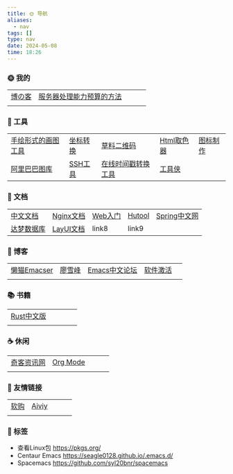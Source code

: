 ```yaml
---
title: 🌞 导航
aliases: 
  - nav
tags: []
type: nav
date: 2024-05-08
time: 18:26
---
```

    
### 🌞 我的

|       |       |       |       |       |
|-------|-------|-------|-------|-------|
| [博の客](https://kylinBachelor.github.io) | [服务器处理能力预算的方法](https://www.cnblogs.com/ngd-mzl/p/16903919.html) |  |  |  |
|  |  |  |  |   |


### 🔨 工具

|       |       |       |       |       |
|-------|-------|-------|-------|-------|
| [手绘形式的画图工具](https://excalidraw.com/) | [坐标转换](https://tool.lu/coordinate/) | [草料二维码](https://cli.im/) | [Html取色器](https://m.runoob.com/tags/html-colorpicker.html) | [图标制作](https://www.bitbug.net/) |
| [阿里巴巴图库](https://www.iconfont.cn/) | [SSH工具](https://mobaxterm.mobatek.net/download.html) | [在线时间戳转换工具](https://www.beijing-time.org/shijianchuo/) | [工具侠](http://tool.6zkx.com/Tools/Certificate/CertNumMakeUp) |       |


### 📑 文档
|       |       |       |       |       |
|-------|-------|-------|-------|-------|
| [中文文档](https://cntofu.com/) | [Nginx文档](https://blog.redis.com.cn/doc/) | [Web入门](https://developer.mozilla.org/zh-CN/docs/Learn/Getting_started_with_the_web) | [Hutool](https://www.hutool.cn/) | [Spring中文网](https://springdoc.cn/) |
| [达梦数据库](https://eco.dameng.com/document/dm/zh-cn/faq/) | [LayUI文档](https://lln.kim/layui/doc/) | link8 | link9 |       |

### 🍺 博客

|       |       |       |       |       |
|-------|-------|-------|-------|-------|
| [懒猫Emacser](https://manateelazycat.github.io/) | [廖雪峰](https://www.liaoxuefeng.com/) | [Emacs中文论坛](https://emacs-china.org/) | [软件激活](https://www.exception.site/) |  |
|  |  |  |  |       |

### 📚 书籍
|       |       |       |       |       |
|-------|-------|-------|-------|-------|
| [Rust中文版](https://rust.bootcss.com/)  |  |  |  |  |
|  |  |  |  |       |

### ☕️ 休闲
|       |       |       |       |       |
|-------|-------|-------|-------|-------|
| [奇客资讯网](https://www.solidot.org/)  | [Org Mode](https://blog.csdn.net/u010994434/article/details/113647518) |  |  |  |
|  |  |  |  |       |
### 🧲 友情链接
|       |       |       |       |       |
|-------|-------|-------|-------|-------|
| [软购](https://apsgo.com/store/product/windows-11?id=703) | [Aiviy](https://www.aiviy.com/item/workstations) |  |  |  |
|  |  |  |  |       |

### 🔖 标签

- 查看Linux包    https://pkgs.org/
- Centaur Emacs  https://seagle0128.github.io/.emacs.d/
- Spacemacs     https://github.com/syl20bnr/spacemacs
